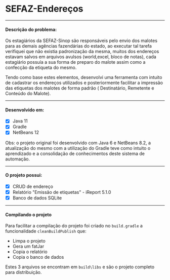 # SEFAZ-Endereços

---
#### Descrição do problema:

Os estagiários da SEFAZ-Sinop são responsáveis pelo envio dos malotes para as demais agências fazendárias do estado, ao executar tal tarefa verifiquei que não existia padronização da mesma, muitos dos endereços estavam salvos em arquivos avulsos (world,excel, bloco de notas), cada estagiário possuía a sua forma de preparo do malote assim como a confecção da etiqueta do mesmo.

Tendo como base estes elementos, desenvolvi uma ferramenta com intuito de cadastrar os endereços utilizados e posteriormente facilitar a impressão das etiquetas dos malotes de forma padrão ( Destinatário, Remetente e Conteúdo do Malote).

---
#### Desenvolvido em:

- [x] Java 11
- [x] Gradle
- [x] NetBeans 12 

Obs: o projeto original foi desenvolvido com Java 6 e NetBeans 8.2, a atualização do mesmo com a utilização do Gradle teve como intuito o aprendizado e a consolidação de conhecimentos deste sistema de automação.

---
#### O projeto possui:

- [x] CRUD de endereço
- [x] Relatório "Emissão de etiquetas" - iReport 5.1.0
- [x]  Banco de dados SQLite

---
#### Compilando o projeto

Para facilitar a compilação do projeto foi criado no `build.gradle` a funcionalidade `cleanBuildPublish` que:

- Limpa o projeto
- Gera um fatJar
- Copia o relatório
- Copia o banco de dados

Estes 3 arquivos se encontram em `build\libs`  e são o projeto completo para distribuição.
